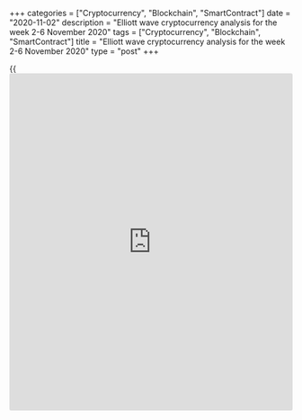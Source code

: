 +++
categories = ["Cryptocurrency", "Blockchain", "SmartContract"]
date = "2020-11-02"
description = "Elliott wave cryptocurrency analysis for the week 2-6 November 2020"
tags = ["Cryptocurrency", "Blockchain", "SmartContract"]
title = "Elliott wave cryptocurrency analysis for the week 2-6 November 2020"
type = "post"
+++

{{<iframe id="large-banner" src="https://www.bounty.group/#slide=24.0" width="100%" height="600" scrolling="no" style="border: 0px solid rgb(216, 221, 230); border-radius: 3px;">}}

2020-11-02

2020-11-02

Medium-term forecast for five cryptocurrencies as of 02.11.2020Roman
Onegin

I welcome my readers!

I have prepared a medium-term cryptocurrency forecast based on Elliott
wave analysis of Bitcoin, Ethereum, Litecoin, EOS, and Ripple. I offer
trading signals for each cryptocurrency pair.

All major cryptocurrency pairs are rising in the final legs of the
bullish corrective waves. Therefore, I expect the prices to grow this
week.

The article covers the following subjects:

##  **Elliott wave Bitcoin analysis**

 ****

The BTCUSD market is forming the global corrective wave 4 as a double
zigzag [W]-[X]-[Y]. There is now forming the upward linking wave [X]. It
is likely to be a double zigzag (W)-(X)-(Y). After the linking down wave
(X) completed, the market has started rising in the zigzag-shaped wave
(Y) that is composed of the sub-waves A-B-C. It is likely to end at a
level of around 15200.00, where the impulse wave C will be 61.8% of the
A impulse. Let us see its structure in more detail in the eight-hour
timeframe.

The bullish impulse wave C is made of the sub-waves [1]-[2]-[3]-[4]-[5].
The first four legs look complete, wave [5], which is likely to be a
simple impulse, has started unfolding. Wave [5] should end at a level of
around 15200.00. In this situation, one could enter long positions with
a target at 15200.00.

### Trading plan for [BTCUSD][1] for the week:

Buy 13748.25, TP 15200.00

* * *

##  **Elliott wave Ethereum analysis**

 ****

The ETHUSD market is forming the upward linking wave [X], which an
element of the global triple zigzag [W]-[X]-[Y]-[X]-[Z]. The linking
wave [X] is also a triple zigzag of a smaller degree
(W)-(X)-(Y)-(X)-(Z). The bullish wave (Y) may have recently finished as
a simple zigzag; next, the price declined. After the bearish impulse A
has ended, the price has started forming the B correction. Let us see
its structure in more detail in a shorter timeframe.

Corrective wave B, which is a part of the linking wave (X), is
developing as a double zigzag [W]-[X]-[Y]. The final element of this
pattern, the sub-wave [Y], is a triple zigzag. The first four legs of
this zigzag have completed. So, the price should be rising in wave (z)
to a level of 423.00, which is the previous high made by wave (y).

### Trading plan **[ETHUSD][2] **for the week:

Buy 398.43, TP 423.00

* * *

##  **Elliott wave Litecoin analysis**

 ****

The LTCUSD market continues forming the global corrective wave B as a
triple zigzag. The first three legs of this zigzag have completed. There
is now forming the final motive wave (Z) as a double zigzag (W)-(X)-(Y).
The sub-waves (W) and (X) have finished; the (Y) wave is half-complete.
Let us see its structure in a shorter timeframe.

The (Y) wave is unfolding as a simple zigzag A-B-C. After the bearish
five-wave impulse A ended, the price has been rising in the corrective
wave B, which is a simple zigzag [A]-[B]-[C]. There is now forming the
impulse wave [C], namely its final leg, wave (5). The price is meant to
be growing to a level of 62.50. At this level, the B correction will be
76.4% of the A impulse.

### Trading plan for **[LTCUSD][3]**  for the week:

Buy 55.81, TP 62.50

* * *

##  **Elliott wave EOS analysis**

 ****

The EOSUSD market is declining in corrective wave B, which has been
forming as a triple zigzag over the last two years. The sub-waves
[W]-[X]-[Y]-[X] have completed within this pattern. There is now
developing the final sub-wave [Z] as a zigzag (A)-(B)-(C). The impulse
wave (A) should have completed, and the price is now following the
corrective wave (B). Let us see its wave in more detail in the eight-
hour timeframe.

The corrective wave (B) is likely to end as a double zigzag W-X-Y, where
wave W is a simple zigzag, the linking wave X is a double zigzag. Wave Y
has just started unfolding; it may repeat the structure of wave W. The
price should be rising in wave Y to a level of 2.96, where the entire
corrective wave (B) will be 38.2% of the bearish impulse (A). Next, the
market could turn down and start a new downtrend.

### Trading plan for **[EOSUSD][4]**  for the week

Buy 2.50, TP 2.96

* * *

##  **Elliott wave Ripple analysis**

 ****

The Ripple market is forming the global triple zigzag that is composed
of five sub-waves. They are the motive waves [W], [Y], [Z], and the
linking waves [X] and [X]. There is now forming the final leg of this
triple zigzag, sub-wave [Z]. The [Z] wave is likely to end as a standard
zigzag (A)-(B)-(C). The middle element of this pattern is now forming.
Let us explore the most recent section of the chart in more detail.

The impulse wave (A) has recently completed. The market is now rising in
the long corrective wave (B), which is likely to be a triple zigzag. The
price should be rising in wave Z to the level of 0.263, which is the
previous high made by wave Y. After that, the market should turn down
and start a new downtrend.

### Trading plan for **[XRPUSD][5]** for the week:

Buy 0.241, TP 0.263

Buy 0.241, TP 0.263

* * *

P.S. Did you like my article? Share it in social networks: it will be
the best “thank you" :)

Ask me questions and comment below. I’ll be glad to answer your
questions and give necessary explanations.

 **Useful links:**

  * I recommend trying to trade with a reliable broker [here][6]. The system allows you to trade by yourself or copy successful traders from all across the globe.
  * Use my promo-code BLOG for getting deposit bonus 50% on LiteForex platform. Just enter this code in the appropriate field while [depositing][7] your trading account.
  * Telegram chat for traders: <t.me/liteforexengchat>. We are sharing the signals and trading experience
  * Telegram channel with high-quality analytics, Forex reviews, training articles, and other useful things for traders <t.me/liteforex>

## Price chart of BTCUSD in real time mode

The content of this article reflects the author’s opinion and does not
necessarily reflect the official position of LiteForex. The material
published on this page is provided for informational purposes only and
should not be considered as the provision of investment advice for the
purposes of Directive 2004/39/EC.

Rate this article:

{{value}}

( {{count}} {{title}} )

   1. my.liteforex.com/trading/chart?symbol=BTCUSD
   2. my.liteforex.com/trading/chart?symbol=ETHUSD
   3. my.liteforex.com/trading/chart?symbol=LTCUSD
   4. my.liteforex.com/trading/chart?symbol=EOSUSD&returnUrl=true
   5. my.liteforex.com/trading/chart?symbol=XRPUSD
   6. my.liteforex.com/?category=analysts-opinions&slug=medium-term-forecast-for-five-cryptocurrencies-as-of-02112020&openPopup=%2Fregistration%2Fpopup&utm_source=blog&utm_medium=article&utm_campaign=bonus
   7. my.liteforex.com/deposit/?category=analysts-opinions&slug=medium-term-forecast-for-five-cryptocurrencies-as-of-02112020&promo_code=BLOG&utm_source=blog&utm_medium=article&utm_campaign=bonus